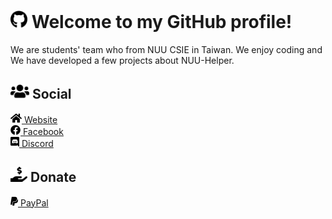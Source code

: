 # <img src="https://github.com/NUU-Helper/NUU-Helper/blob/main/images/svg/github-brands.svg" height="28px" alt="GitHub"> Welcome to my GitHub profile!
We are students' team who from NUU CSIE in Taiwan. We enjoy coding and We have developed a few projects about NUU-Helper.

## <img src="https://github.com/NUU-Helper/NUU-Helper/blob/main/images/svg/social/users-solid.svg" height="24px" alt="Social"> Social
<a href="https://hhk.one/NUU-Helper/">
  <img src="https://github.com/NUU-Helper/NUU-Helper/blob/main/images/svg/social/home-solid.svg" height="16px" alt="Website"> Website
</a>
<br>
<a href="https://hhk.one/NUU-Helper/">
  <img src="https://github.com/NUU-Helper/NUU-Helper/blob/main/images/svg/social/facebook-brands.svg" height="16px" alt="Facebook"> Facebook
</a>
<br>
<a href="https://twitter.com/NUU-Helper">
  <a href="https://discord.gg/BXHtxvG">
  <img src="https://github.com/NUU-Helper/NUU-Helper/blob/main/images/svg/social/discord-brands.svg" height="16px" alt="Discord"> Discord
</a>
  
## <img src="https://github.com/NUU-Helper/NUU-Helper/blob/main/images/svg/donate/hand-holding-usd-solid.svg" height="24px" alt="Donate"> Donate

<a href="https://www.paypal.me/Dogbone0714">
  <img src="https://github.com/NUU-Helper/NUU-Helper/blob/main/images/svg/donate/paypal-brands.svg" height="16px" alt="PayPal"> PayPal
</a>

